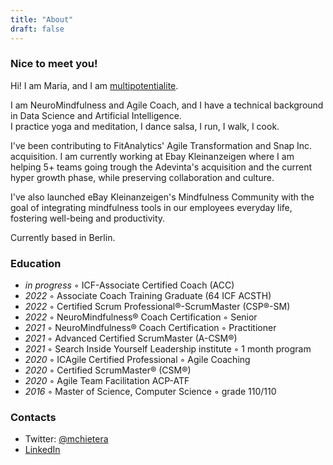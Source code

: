 ```yaml
---
title: "About"
draft: false
---
```



### Nice to meet you!

Hi! I am Maria, and I am [multipotentialite](https://www.ted.com/talks/emilie_wapnick_why_some_of_us_don_t_have_one_true_calling?language=en).

I am NeuroMindfulness and Agile Coach, and I have a technical background in Data Science and Artificial Intelligence. \
I practice yoga and meditation, I dance salsa, I run, I walk, I cook.

I've been contributing to FitAnalytics' Agile Transformation and Snap Inc. acquisition. I am currently working at Ebay Kleinanzeigen where I am helping 5+ teams going trough the Adevinta's acquisition and the current hyper growth phase, while preserving collaboration and culture. 

I've also launched eBay Kleinanzeigen's Mindfulness Community with the goal of integrating mindfulness tools in our employees everyday life, fostering well-being and productivity.

Currently based in Berlin.

### Education
* _in progress_ ◦ ICF-Associate Certified Coach (ACC) 
* _2022_ ◦ Associate Coach Training Graduate (64 ICF ACSTH)
* _2022_ ◦ Certified Scrum Professional®-ScrumMaster (CSP®-SM)
* _2022_ ◦ NeuroMindfulness® Coach Certification ◦ Senior
* _2021_ ◦ NeuroMindfulness® Coach Certification ◦ Practitioner
* _2021_ ◦ Advanced Certified ScrumMaster (A-CSM®)
* _2021_ ◦ Search Inside Yourself Leadership institute ◦ 1 month program
* _2020_ ◦ ICAgile Certified Professional ◦ Agile Coaching
* _2020_ ◦ Certified ScrumMaster® (CSM®)
* _2020_ ◦ Agile Team Facilitation ACP-ATF
* _2016_ ◦ Master of Science, Computer Science ◦ grade 110/110

### Contacts

- Twitter: [@mchietera](https://twitter.com/mchietera)
- [LinkedIn](https://www.linkedin.com/in/mariachietera/)
